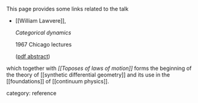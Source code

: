 
This page provides some links related to the talk

* [[William Lawvere]],

  _Categorical dynamics_
  
  1967 Chicago lectures

  ([pdf abstract](http://www.mat.uc.pt/~ct2011/abstracts/lawvere_w.pdf))

which together with _[[Toposes of laws of motion]]_ forms the beginning of the theory of [[synthetic differential geometry]] and its use in the [[foundations]] of [[continuum physics]].

category: reference


